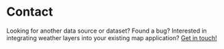 # Contact

Looking for another data source or dataset? Found a bug? Interested in integrating weather layers into your existing map application? [Get in touch!](https://weatherlayers.com/)

